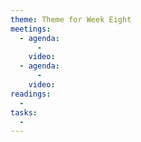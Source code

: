 ```yaml
---
theme: Theme for Week Eight
meetings:
  - agenda:
      -
    video:
  - agenda:
      -
    video:
readings:
  -
tasks:
  -
---
```

